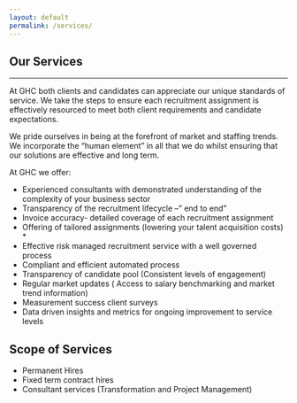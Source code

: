```yaml
---
layout: default
permalink: /services/
---
```


## Our Services
---
At GHC both clients and candidates can appreciate our unique standards of service. We take the steps to ensure each recruitment assignment is effectively resourced to meet both client requirements and candidate expectations.

We  pride ourselves in being at the forefront of market and staffing trends.  We incorporate the “human element” in all that we do whilst ensuring that our solutions are effective and long term. 

At GHC we offer:

  - Experienced consultants with demonstrated understanding of the complexity of your business sector
  - Transparency of the recruitment lifecycle –” end to end”
  - Invoice accuracy- detailed coverage of each recruitment assignment
  - Offering of tailored assignments (lowering your talent acquisition costs) * 
  - Effective risk managed recruitment service with a well governed process 
  - Compliant and efficient automated process
  - Transparency of candidate pool (Consistent levels of engagement)
  - Regular market updates ( Access to salary benchmarking and market trend information)
  - Measurement success client surveys 
  - Data driven insights and metrics for ongoing improvement to service levels

<div class = "services-scope">
  <h2>Scope of Services</h2>
  <ul>
    <li>Permanent Hires</li>
    <li>Fixed term contract hires</li>
    <li>Consultant services (Transformation and Project Management)</li>
  </ul>
</div>